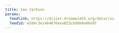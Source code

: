 ```yaml
---
title: Ian Jackson
params:
  feedlink: https://diziet.dreamwidth.org/data/rss
  feedid: e5d4c3e14646f6eea823cbd0b4a66e9f
---
```

